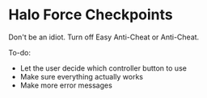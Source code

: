# Halo Force Checkpoints
Don't be an idiot. Turn off Easy Anti-Cheat or Anti-Cheat.

To-do:
- Let the user decide which controller button to use
- Make sure everything actually works
- Make more error messages
